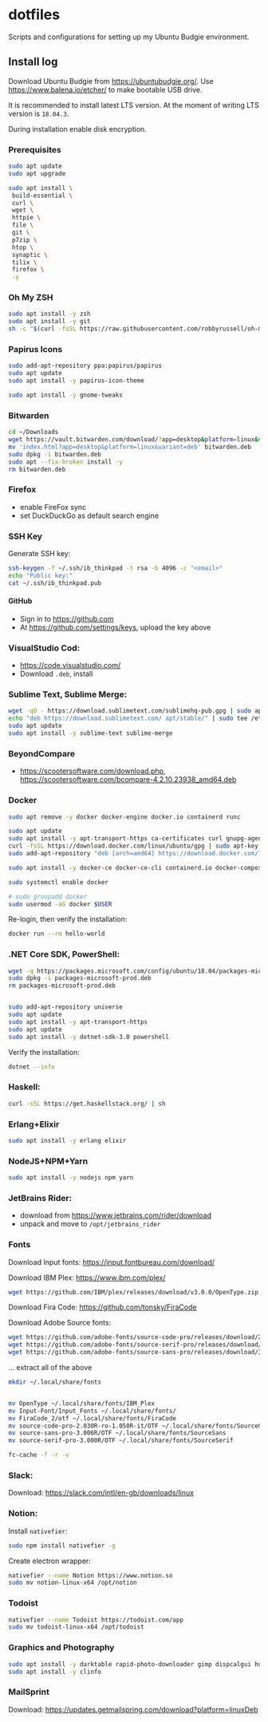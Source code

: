 # dotfiles

Scripts and configurations for setting up my Ubuntu Budgie environment.

## Install log

Download Ubuntu Budgie from <https://ubuntubudgie.org/>.
Use <https://www.balena.io/etcher/> to make bootable USB drive.

It is recommended to install latest LTS version. At the moment of writing LTS version is `18.04.3`.

During installation enable disk encryption.

### Prerequisites

```bash
sudo apt update
sudo apt upgrade

sudo apt install \
 build-essential \
 curl \
 wget \
 httpie \
 file \
 git \
 p7zip \
 htop \
 synaptic \
 tilix \
 firefox \
 -y
 ```

### Oh My ZSH

```bash
sudo apt install -y zsh
sudo apt install -y git
sh -c "$(curl -fsSL https://raw.githubusercontent.com/robbyrussell/oh-my-zsh/master/tools/install.sh)"
```

### Papirus Icons

```bash
sudo add-apt-repository ppa:papirus/papirus
sudo apt update
sudo apt install -y papirus-icon-theme

sudo apt install -y gnome-tweaks
```

### Bitwarden

```bash
cd ~/Downloads
wget https://vault.bitwarden.com/download/?app=desktop&platform=linux&variant=deb
mv 'index.html?app=desktop&platform=linux&variant=deb' bitwarden.deb
sudo dpkg -i bitwarden.deb
sudo apt --fix-broken install -y
rm bitwarden.deb
```

### Firefox

- enable FireFox sync
- set DuckDuckGo as default search engine

### SSH Key

Generate SSH key:

```bash
ssh-keygen -f ~/.ssh/ib_thinkpad -t rsa -b 4096 -c "<email>"
echo "Public key:"
cat ~/.ssh/ib_thinkpad.pub
```

#### GitHub

- Sign in to <https://github.com>
- At <https://github.com/settings/keys>, upload the key above

### VisualStudio Cod:

- <https://code.visualstudio.com/>
- Download `.deb`, install

### Sublime Text, Sublime Merge:

```bash
wget -qO - https://download.sublimetext.com/sublimehq-pub.gpg | sudo apt-key add -
echo "deb https://download.sublimetext.com/ apt/stable/" | sudo tee /etc/apt/sources.list.d/sublime.list
sudo apt update
sudo apt install -y sublime-text sublime-merge
```

### BeyondCompare

- <https://scootersoftware.com/download.php>, <https://scootersoftware.com/bcompare-4.2.10.23938_amd64.deb>

### Docker

```bash
sudo apt remove -y docker docker-engine docker.io containerd runc

sudo apt update
sudo apt install -y apt-transport-https ca-certificates curl gnupg-agent software-properties-common
curl -fsSL https://download.docker.com/linux/ubuntu/gpg | sudo apt-key add -
sudo add-apt-repository "deb [arch=amd64] https://download.docker.com/linux/ubuntu $(lsb_release -cs) stable"

sudo apt install -y docker-ce docker-ce-cli containerd.io docker-compose

sudo systemctl enable docker

# sudo groupadd docker
sudo usermod -aG docker $USER
```

Re-login, then verify the installation:

```bash
docker run --rm hello-world
```

### .NET Core SDK, PowerShell:

```bash
wget -q https://packages.microsoft.com/config/ubuntu/18.04/packages-microsoft-prod.deb -O packages-microsoft-prod.deb
sudo dpkg -i packages-microsoft-prod.deb
rm packages-microsoft-prod.deb


sudo add-apt-repository universe
sudo apt update
sudo apt install -y apt-transport-https
sudo apt update
sudo apt install -y dotnet-sdk-3.0 powershell
```

Verify the installation:

```bash
dotnet --info
```

### Haskell:

```bash
curl -sSL https://get.haskellstack.org/ | sh
```

### Erlang+Elixir

```bash
sudo apt install -y erlang elixir
```

### NodeJS+NPM+Yarn

```bash
sudo apt install -y nodejs npm yarn
```

### JetBrains Rider:

- download from <https://www.jetbrains.com/rider/download>
- unpack and move to `/opt/jetbrains_rider`

### Fonts

Download Input fonts: <https://input.fontbureau.com/download/>

Download IBM Plex: <https://www.ibm.com/plex/>
```bash
wget https://github.com/IBM/plex/releases/download/v3.0.0/OpenType.zip
```

Download Fira Code: <https://github.com/tonsky/FiraCode>

Download Adobe Source fonts:

```bash
wget https://github.com/adobe-fonts/source-code-pro/releases/download/2.030R-ro%2F1.050R-it/source-code-pro-2.030R-ro-1.050R-it.zip
wget https://github.com/adobe-fonts/source-serif-pro/releases/download/3.000R/source-serif-pro-3.000R.zip
wget https://github.com/adobe-fonts/source-sans-pro/releases/download/3.006R/source-sans-pro-3.006R.zip
```

... extract all of the above

```bash
mkdir ~/.local/share/fonts


mv OpenType ~/.local/share/fonts/IBM_Plex
mv Input-Font/Input_Fonts ~/.local/share/fonts/
mv FiraCode_2/otf ~/.local/share/fonts/FiraCode
mv source-code-pro-2.030R-ro-1.050R-it/OTF ~/.local/share/fonts/SourceCode
mv source-sans-pro-3.006R/OTF ~/.local/share/fonts/SourceSans
mv source-serif-pro-3.000R/OTF ~/.local/share/fonts/SourceSerif

fc-cache -f -r -v
```

### Slack:

Download: <https://slack.com/intl/en-gb/downloads/linux>

### Notion:

Install `nativefier`:

```bash
sudo npm install nativefier -g
```

Create electron wrapper:

```bash
nativefier --name Notion https://www.notion.so
sudo mv notion-linux-x64 /opt/notion
```

### Todoist

```bash
nativefier --name Todoist https://todoist.com/app
sudo mv todoist-linux-x64 /opt/todoist
```

### Graphics and Photography

```bash
sudo apt install -y darktable rapid-photo-downloader gimp dispcalgui hugin 
sudo apt install -y clinfo
```

### MailSprint

Download: <https://updates.getmailspring.com/download?platform=linuxDeb>
